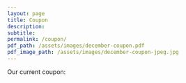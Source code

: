 ```yaml
---
layout: page
title: Coupon
description:
subtitle:
permalink: /coupon/
pdf_path: /assets/images/december-coupon.pdf
pdf_image_path: /assets/images/december-coupon-jpeg.jpg
---
```



Our current coupon: